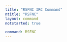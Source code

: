 ```yaml
---
title: "RSFNC IRC Command"
ntitle: "RSFNC"
layout: command
notstarted: true

command: RSFNC
---
```

